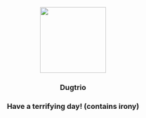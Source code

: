 <p align="center">
    <img src="https://raw.githubusercontent.com/PokeAPI/sprites/master/sprites/pokemon/51.png" width="150" height="150">
</p>
<h3 align="center"> <b>Dugtrio</b></h3>
<h3 align="center">Have a terrifying day! (contains irony)</h3>
